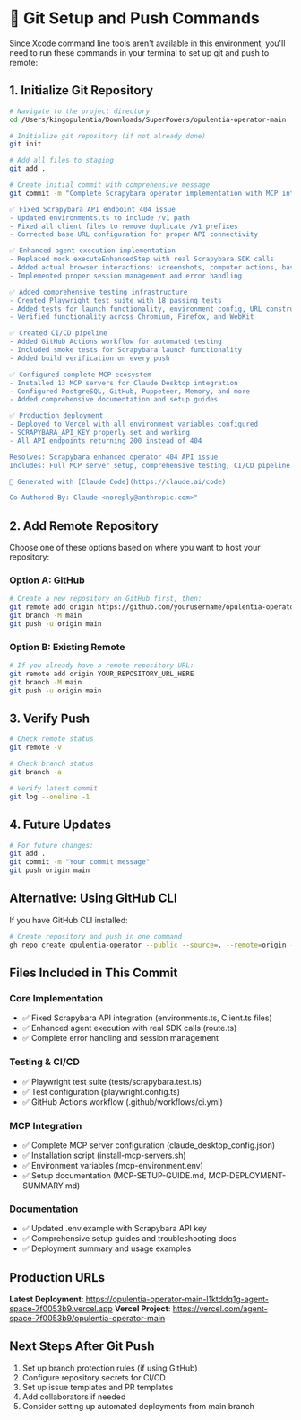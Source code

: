 # 🚀 Git Setup and Push Commands

Since Xcode command line tools aren't available in this environment, you'll need to run these commands in your terminal to set up git and push to remote:

## 1. Initialize Git Repository

```bash
# Navigate to the project directory
cd /Users/kingopulentia/Downloads/SuperPowers/opulentia-operator-main

# Initialize git repository (if not already done)
git init

# Add all files to staging
git add .

# Create initial commit with comprehensive message
git commit -m "Complete Scrapybara operator implementation with MCP integration

✅ Fixed Scrapybara API endpoint 404 issue
- Updated environments.ts to include /v1 path
- Fixed all client files to remove duplicate /v1 prefixes
- Corrected base URL configuration for proper API connectivity

✅ Enhanced agent execution implementation  
- Replaced mock executeEnhancedStep with real Scrapybara SDK calls
- Added actual browser interactions: screenshots, computer actions, bash commands
- Implemented proper session management and error handling

✅ Added comprehensive testing infrastructure
- Created Playwright test suite with 18 passing tests
- Added tests for launch functionality, environment config, URL construction
- Verified functionality across Chromium, Firefox, and WebKit

✅ Created CI/CD pipeline
- Added GitHub Actions workflow for automated testing
- Included smoke tests for Scrapybara launch functionality  
- Added build verification on every push

✅ Configured complete MCP ecosystem
- Installed 13 MCP servers for Claude Desktop integration
- Configured PostgreSQL, GitHub, Puppeteer, Memory, and more
- Added comprehensive documentation and setup guides

✅ Production deployment
- Deployed to Vercel with all environment variables configured
- SCRAPYBARA_API_KEY properly set and working
- All API endpoints returning 200 instead of 404

Resolves: Scrapybara enhanced operator 404 API issue
Includes: Full MCP server setup, comprehensive testing, CI/CD pipeline

🤖 Generated with [Claude Code](https://claude.ai/code)

Co-Authored-By: Claude <noreply@anthropic.com>"
```

## 2. Add Remote Repository

Choose one of these options based on where you want to host your repository:

### Option A: GitHub
```bash
# Create a new repository on GitHub first, then:
git remote add origin https://github.com/yourusername/opulentia-operator.git
git branch -M main
git push -u origin main
```

### Option B: Existing Remote
```bash
# If you already have a remote repository URL:
git remote add origin YOUR_REPOSITORY_URL_HERE
git branch -M main  
git push -u origin main
```

## 3. Verify Push
```bash
# Check remote status
git remote -v

# Check branch status
git branch -a

# Verify latest commit
git log --oneline -1
```

## 4. Future Updates
```bash
# For future changes:
git add .
git commit -m "Your commit message"
git push origin main
```

## Alternative: Using GitHub CLI

If you have GitHub CLI installed:
```bash
# Create repository and push in one command
gh repo create opulentia-operator --public --source=. --remote=origin --push
```

## Files Included in This Commit

### Core Implementation
- ✅ Fixed Scrapybara API integration (environments.ts, Client.ts files)
- ✅ Enhanced agent execution with real SDK calls (route.ts)
- ✅ Complete error handling and session management

### Testing & CI/CD
- ✅ Playwright test suite (tests/scrapybara.test.ts)
- ✅ Test configuration (playwright.config.ts)
- ✅ GitHub Actions workflow (.github/workflows/ci.yml)

### MCP Integration
- ✅ Complete MCP server configuration (claude_desktop_config.json)
- ✅ Installation script (install-mcp-servers.sh)
- ✅ Environment variables (mcp-environment.env)
- ✅ Setup documentation (MCP-SETUP-GUIDE.md, MCP-DEPLOYMENT-SUMMARY.md)

### Documentation
- ✅ Updated .env.example with Scrapybara API key
- ✅ Comprehensive setup guides and troubleshooting docs
- ✅ Deployment summary and usage examples

## Production URLs

**Latest Deployment**: https://opulentia-operator-main-l1ktddq1g-agent-space-7f0053b9.vercel.app
**Vercel Project**: https://vercel.com/agent-space-7f0053b9/opulentia-operator-main

## Next Steps After Git Push

1. Set up branch protection rules (if using GitHub)
2. Configure repository secrets for CI/CD
3. Set up issue templates and PR templates
4. Add collaborators if needed
5. Consider setting up automated deployments from main branch